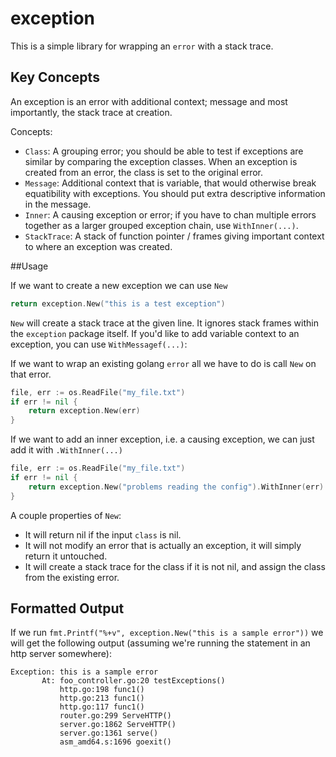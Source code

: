 exception
=========

This is a simple library for wrapping an `error` with a stack trace.

## Key Concepts

An exception is an error with additional context; message and most importantly, the stack trace at creation.

Concepts:
- `Class`: A grouping error; you should be able to test if exceptions are similar by comparing the exception classes. When an exception is created from an error, the class is set to the original error.
- `Message`: Additional context that is variable, that would otherwise break equatibility with exceptions. You should put extra descriptive information in the message.
- `Inner`: A causing exception or error; if you have to chan multiple errors together as a larger grouped exception chain, use `WithInner(...)`.
- `StackTrace`: A stack of function pointer / frames giving important context to where an exception was created.

##Usage

If we want to create a new exception we can use `New`

```go
return exception.New("this is a test exception")
```

`New` will create a stack trace at the given line. It ignores stack frames within the `exception` package itself. If you'd like to add variable context to an exception, you can use `WithMessagef(...)`:

If we want to wrap an existing golang `error` all we have to do is call `New` on that error.

```go
file, err := os.ReadFile("my_file.txt")
if err != nil {
    return exception.New(err)
}
```

If we want to add an inner exception, i.e. a causing exception, we can just add it with `.WithInner(...)`

```go
file, err := os.ReadFile("my_file.txt")
if err != nil {
    return exception.New("problems reading the config").WithInner(err)
}
```

A couple properties of `New`:
* It will return nil if the input `class` is nil.
* It will not modify an error that is actually an exception, it will simply return it untouched.
* It will create a stack trace for the class if it is not nil, and assign the class from the existing error.

## Formatted Output

If we run `fmt.Printf("%+v", exception.New("this is a sample error"))` we will get the following output (assuming we're running the statement in an http server somewhere):

```text
Exception: this is a sample error
       At: foo_controller.go:20 testExceptions()
           http.go:198 func1()
           http.go:213 func1()
           http.go:117 func1()
           router.go:299 ServeHTTP()
           server.go:1862 ServeHTTP()
           server.go:1361 serve()
           asm_amd64.s:1696 goexit()
```
